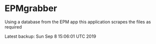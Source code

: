 # EPMgrabber
Using a database from the EPM app this application scrapes the files as required


Latest backup: Sun Sep 8 15:06:01 UTC 2019
